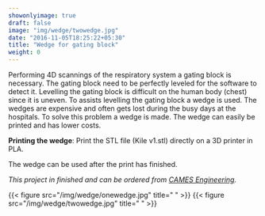 ```yaml
---
showonlyimage: true
draft: false
image: "img/wedge/twowedge.jpg"
date: "2016-11-05T18:25:22+05:30"
title: "Wedge for gating block"
weight: 0
---
```


Performing 4D scannings of the respiratory system a gating block is necessary. The gating block need to be perfectly leveled for the software to detect it. Levelling the gating block is difficult on the human body (chest) since it is uneven. To assists levelling the gating block a wedge is used. The wedges are expensive and often gets lost during the busy days at the hospitals. To solve this problem a wedge is made. The wedge can easily be printed and has lower costs.  

**Printing the wedge**: Print the STL file (Kile v1.stl) directly on a 3D printer in PLA.   

The wedge can be used after the print has finished.

*This project in finished and can be ordered from [CAMES Engineering](https://cames.dk/services/3d-print/).*  

{{< figure src="/img/wedge/onewedge.jpg" title=" " >}}
{{< figure src="/img/wedge/twowedge.jpg" title=" " >}}
